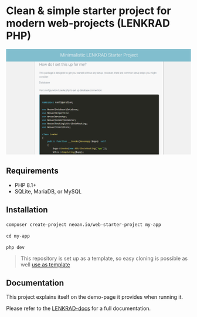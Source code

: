 # Clean & simple starter project for modern web-projects (LENKRAD PHP)


![screenshot](screen.png)
## Requirements
- PHP 8.1+
- SQLite, MariaDB, or MySQL

## Installation
`composer create-project neoan.io/web-starter-project my-app`

`cd my-app`

`php dev`

> This repository is set up as a template, so easy cloning is possible as well [use as template](https://github.com/sroehrl/lenkrad-web-starter/generate)

## Documentation

This project explains itself on the demo-page it provides when running it.

Please refer to the [LENKRAD-docs](https://lenkrad.neoan3.rocks) for a full documentation.
